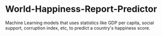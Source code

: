 # World-Happiness-Report-Predictor
Machine Learning models that uses statistics like GDP per capita, social support, corruption index, etc, to predict a country's happiness score.
